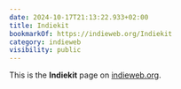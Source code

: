 ```yaml
---
date: 2024-10-17T21:13:22.933+02:00
title: Indiekit
bookmarkOf: https://indieweb.org/Indiekit
category: indieweb
visibility: public
---
```


This is the **Indiekit** page on [indieweb.org](https://indieweb.org/).
